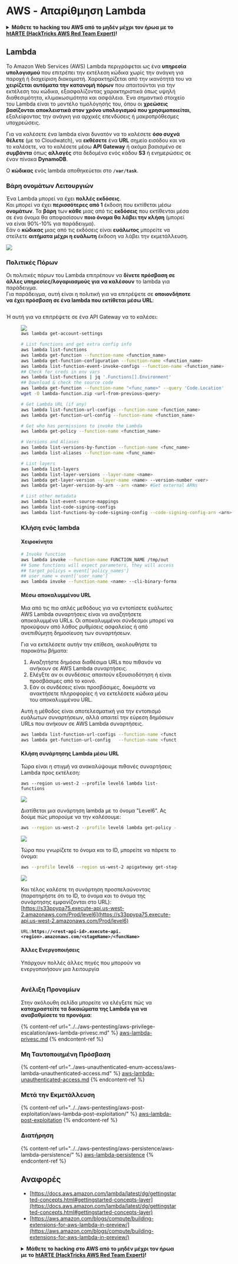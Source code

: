 # AWS - Απαρίθμηση Lambda

<details>

<summary><strong>Μάθετε το hacking του AWS από το μηδέν μέχρι τον ήρωα με το</strong> <a href="https://training.hacktricks.xyz/courses/arte"><strong>htARTE (HackTricks AWS Red Team Expert)</strong></a><strong>!</strong></summary>

Άλλοι τρόποι για να υποστηρίξετε το HackTricks:

* Εάν θέλετε να δείτε την **εταιρεία σας να διαφημίζεται στο HackTricks** ή να **κατεβάσετε το HackTricks σε μορφή PDF** ελέγξτε τα [**ΣΧΕΔΙΑ ΣΥΝΔΡΟΜΗΣ**](https://github.com/sponsors/carlospolop)!
* Αποκτήστε το [**επίσημο PEASS & HackTricks swag**](https://peass.creator-spring.com)
* Ανακαλύψτε [**την Οικογένεια PEASS**](https://opensea.io/collection/the-peass-family), τη συλλογή μας από αποκλειστικά [**NFTs**](https://opensea.io/collection/the-peass-family)
* **Εγγραφείτε** στην 💬 [**ομάδα Discord**](https://discord.gg/hRep4RUj7f) ή στην [**ομάδα telegram**](https://t.me/peass) ή **ακολουθήστε** μας στο **Twitter** 🐦 [**@hacktricks_live**](https://twitter.com/hacktricks_live)**.**
* **Μοιραστείτε τα hacking tricks σας υποβάλλοντας PRs** στα [**HackTricks**](https://github.com/carlospolop/hacktricks) και [**HackTricks Cloud**](https://github.com/carlospolop/hacktricks-cloud) αποθετήρια του github.

</details>

## Lambda

Το Amazon Web Services (AWS) Lambda περιγράφεται ως ένα **υπηρεσία υπολογισμού** που επιτρέπει την εκτέλεση κώδικα χωρίς την ανάγκη για παροχή ή διαχείριση διακομιστή. Χαρακτηρίζεται από την ικανότητά του να **χειρίζεται αυτόματα την κατανομή πόρων** που απαιτούνται για την εκτέλεση του κώδικα, εξασφαλίζοντας χαρακτηριστικά όπως υψηλή διαθεσιμότητα, κλιμακωσιμότητα και ασφάλεια. Ένα σημαντικό στοιχείο του Lambda είναι το μοντέλο τιμολόγησής του, όπου οι **χρεώσεις βασίζονται αποκλειστικά στον χρόνο υπολογισμού που χρησιμοποιείται**, εξαλείφοντας την ανάγκη για αρχικές επενδύσεις ή μακροπρόθεσμες υποχρεώσεις.

Για να καλέσετε ένα lambda είναι δυνατόν να το καλέσετε **όσο συχνά θέλετε** (με το Cloudwatch), να **εκθέσετε** ένα **URL** σημείο εισόδου και να το καλέσετε, να το καλέσετε μέσω **API Gateway** ή ακόμα βασισμένο σε **συμβάντα** όπως **αλλαγές** στα δεδομένα ενός κάδου **S3** ή ενημερώσεις σε έναν πίνακα **DynamoDB**.

Ο **κώδικας** ενός lambda αποθηκεύεται στο **`/var/task`**.

### Βάρη ονομάτων Λειτουργιών

Ένα Lambda μπορεί να έχει **πολλές εκδόσεις**.\
Και μπορεί να έχει **περισσότερες από 1** έκδοση που εκτίθεται μέσω **ονομάτων**. Τα **βάρη** των **κάθε** μιας από τις **εκδόσεις** που εκτίθενται μέσα σε ένα όνομα θα αποφασίσουν **ποιο όνομα θα λάβει την κλήση** (μπορεί να είναι 90%-10% για παράδειγμα).\
Εάν ο **κώδικας** μιας από τις εκδόσεις είναι **ευάλωτος** μπορείτε να στείλετε **αιτήματα μέχρι η ευάλωτη** έκδοση να λάβει την εκμετάλλευση.

![](<../../../.gitbook/assets/image (16) (1).png>)

### Πολιτικές Πόρων

Οι πολιτικές πόρων του Lambda επιτρέπουν να **δίνετε πρόσβαση σε άλλες υπηρεσίες/λογαριασμούς για να καλέσουν** το lambda για παράδειγμα.\
Για παράδειγμα, αυτή είναι η πολιτική για να επιτρέψετε σε **οποιονδήποτε να έχει πρόσβαση σε ένα lambda που εκτίθεται μέσω URL**:

<figure><img src="https://lh4.googleusercontent.com/4PNFKBdzr3nMrPqeKkTslgwWDKxkXMdQ1SNdv7NPHykj3GX8wODrQyXOFbjk4fxHfZ8pDm5ijWgk2Vq2EGXiPRT3TQfZf1fHycvdEKBuDxJDYos1CJeMHXSeg86ZB-Ol7CNtten6xkVFQj6AhDUEWNQJrQ=s2048" alt=""><figcaption></figcaption></figure>

Ή αυτή για να επιτρέψετε σε ένα API Gateway να το καλέσει:

<figure><img src="https://lh3.googleusercontent.com/Su0JlR0wBqb-99Z4N_2-_kMlX0Xzx2n_GpZuOPW5IeXR3FYbm8OHFDM3Ora1BpXiSjHpDVUlq4yEyXwaI
### Απαρίθμηση

Η απαρίθμηση είναι η διαδικασία της συλλογής πληροφοριών για ένα σύστημα ή μια υπηρεσία. Κατά τη διάρκεια της απαρίθμησης, στόχος είναι να ανακαλυφθούν πληροφορίες όπως οι διαθέσιμες λειτουργίες, οι παραμετροποιήσεις, οι δικαιώματα πρόσβασης και οι ευπάθειες του συστήματος ή της υπηρεσίας.

Στο πλαίσιο της AWS Lambda, η απαρίθμηση περιλαμβάνει την εξέταση των διαθέσιμων συναρτήσεων, των παραμέτρων περιβάλλοντος, των δικαιωμάτων IAM και των ευπαθειών ασφαλείας. Με την απαρίθμηση, μπορούμε να ανακαλύψουμε πληροφορίες που μπορούν να χρησιμοποιηθούν για την εκμετάλλευση του συστήματος ή την εντοπισμό ευπαθειών ασφαλείας.
```bash
aws lambda get-account-settings

# List functions and get extra config info
aws lambda list-functions
aws lambda get-function --function-name <function_name>
aws lambda get-function-configuration --function-name <function_name>
aws lambda list-function-event-invoke-configs --function-name <function_name>
## Check for creds in env vars
aws lambda list-functions | jq '.Functions[].Environment'
## Download & check the source code
aws lambda get-function --function-name "<func_name>" --query 'Code.Location'
wget -O lambda-function.zip <url-from-previous-query>

# Get Lambda URL (if any)
aws lambda list-function-url-configs --function-name <function_name>
aws lambda get-function-url-config --function-name <function_name>

# Get who has permissions to invoke the Lambda
aws lambda get-policy --function-name <function_name>

# Versions and Aliases
aws lambda list-versions-by-function --function-name <func_name>
aws lambda list-aliases --function-name <func_name>

# List layers
aws lambda list-layers
aws lambda list-layer-versions --layer-name <name>
aws lambda get-layer-version --layer-name <name> --version-number <ver>
aws lambda get-layer-version-by-arn --arn <name> #Get external ARNs

# List other metadata
aws lambda list-event-source-mappings
aws lambda list-code-signing-configs
aws lambda list-functions-by-code-signing-config --code-signing-config-arn <arn>
```
### Κλήση ενός lambda

#### Χειροκίνητα
```bash
# Invoke function
aws lambda invoke --function-name FUNCTION_NAME /tmp/out
## Some functions will expect parameters, they will access them with something like:
## target_policys = event['policy_names']
## user_name = event['user_name']
aws lambda invoke --function-name <name> --cli-binary-format raw-in-base64-out --payload '{"policy_names": ["AdministratorAccess], "user_name": "sdf"}' out.txt
```
#### Μέσω αποκαλυμμένου URL

Μια από τις πιο απλές μεθόδους για να εντοπίσετε ευάλωτες AWS Lambda συναρτήσεις είναι να αναζητήσετε αποκαλυμμένα URLs. Οι αποκαλυμμένοι σύνδεσμοι μπορεί να προκύψουν από λάθος ρυθμίσεις ασφαλείας ή από ανεπιθύμητη δημοσίευση των συναρτήσεων.

Για να εκτελέσετε αυτήν την επίθεση, ακολουθήστε τα παρακάτω βήματα:

1. Αναζητήστε δημόσια διαθέσιμα URLs που πιθανόν να ανήκουν σε AWS Lambda συναρτήσεις.
2. Ελέγξτε αν οι συνδέσεις απαιτούν εξουσιοδότηση ή είναι προσβάσιμες από το κοινό.
3. Εάν οι συνδέσεις είναι προσβάσιμες, δοκιμάστε να ανακτήσετε πληροφορίες ή να εκτελέσετε κώδικα μέσω του αποκαλυμμένου URL.

Αυτή η μέθοδος είναι αποτελεσματική για την εντοπισμό ευάλωτων συναρτήσεων, αλλά απαιτεί την εύρεση δημόσιων URLs που ανήκουν σε AWS Lambda συναρτήσεις.
```bash
aws lambda list-function-url-configs --function-name <function_name> #Get lambda URL
aws lambda get-function-url-config   --function-name <function_name> #Get lambda URL
```
#### Κλήση συνάρτησης Lambda μέσω URL

Τώρα είναι η στιγμή να ανακαλύψουμε πιθανές συναρτήσεις Lambda προς εκτέλεση:
```
aws --region us-west-2 --profile level6 lambda list-functions
```
![](<../../../.gitbook/assets/image (21) (1).png>)

Διατίθεται μια συνάρτηση lambda με το όνομα "Level6". Ας δούμε πώς μπορούμε να την καλέσουμε:
```bash
aws --region us-west-2 --profile level6 lambda get-policy --function-name Level6
```
![](<../../../.gitbook/assets/image (69).png>)

Τώρα που γνωρίζετε το όνομα και το ID, μπορείτε να πάρετε το όνομα:
```bash
aws --profile level6 --region us-west-2 apigateway get-stages --rest-api-id "s33ppypa75"
```
![](<../../../.gitbook/assets/image (20).png>)

Και τέλος καλέστε τη συνάρτηση προσπελαύνοντας (παρατηρήστε ότι το ID, το όνομα και το όνομα της συνάρτησης εμφανίζονται στο URL): [https://s33ppypa75.execute-api.us-west-2.amazonaws.com/Prod/level6](https://s33ppypa75.execute-api.us-west-2.amazonaws.com/Prod/level6)

`URL:`**`https://<rest-api-id>.execute-api.<region>.amazonaws.com/<stageName>/<funcName>`**

#### Άλλες Ενεργοποιήσεις

Υπάρχουν πολλές άλλες πηγές που μπορούν να ενεργοποιήσουν μια λειτουργία

<figure><img src="../../../.gitbook/assets/image (1) (1) (3).png" alt=""><figcaption></figcaption></figure>

### Ανέλιξη Προνομίων

Στην ακόλουθη σελίδα μπορείτε να ελέγξετε πώς να **καταχραστείτε τα δικαιώματα της Lambda για να αναβαθμίσετε τα προνόμια**:

{% content-ref url="../../aws-pentesting/aws-privilege-escalation/aws-lambda-privesc.md" %}
[aws-lambda-privesc.md](../../aws-pentesting/aws-privilege-escalation/aws-lambda-privesc.md)
{% endcontent-ref %}

### Μη Ταυτοποιημένη Πρόσβαση

{% content-ref url="../aws-unauthenticated-enum-access/aws-lambda-unauthenticated-access.md" %}
[aws-lambda-unauthenticated-access.md](../aws-unauthenticated-enum-access/aws-lambda-unauthenticated-access.md)
{% endcontent-ref %}

### Μετά την Εκμετάλλευση

{% content-ref url="../../aws-pentesting/aws-post-exploitation/aws-lambda-post-exploitation/" %}
[aws-lambda-post-exploitation](../../aws-pentesting/aws-post-exploitation/aws-lambda-post-exploitation/)
{% endcontent-ref %}

### Διατήρηση

{% content-ref url="../../aws-pentesting/aws-persistence/aws-lambda-persistence/" %}
[aws-lambda-persistence](../../aws-pentesting/aws-persistence/aws-lambda-persistence/)
{% endcontent-ref %}

## Αναφορές

* [https://docs.aws.amazon.com/lambda/latest/dg/gettingstarted-concepts.html#gettingstarted-concepts-layer](https://docs.aws.amazon.com/lambda/latest/dg/gettingstarted-concepts.html#gettingstarted-concepts-layer)
* [https://aws.amazon.com/blogs/compute/building-extensions-for-aws-lambda-in-preview/](https://aws.amazon.com/blogs/compute/building-extensions-for-aws-lambda-in-preview/)

<details>

<summary><strong>Μάθετε το hacking στο AWS από το μηδέν μέχρι τον ήρωα με το</strong> <a href="https://training.hacktricks.xyz/courses/arte"><strong>htARTE (HackTricks AWS Red Team Expert)</strong></a><strong>!</strong></summary>

Άλλοι τρόποι για να υποστηρίξετε το HackTricks:

* Εάν θέλετε να δείτε την **εταιρεία σας διαφημισμένη στο HackTricks** ή να **κατεβάσετε το HackTricks σε μορφή PDF** ελέγξτε τα [**ΣΧΕΔΙΑ ΣΥΝΔΡΟΜΗΣ**](https://github.com/sponsors/carlospolop)!
* Αποκτήστε το [**επίσημο PEASS & HackTricks swag**](https://peass.creator-spring.com)
* Ανακαλύψτε [**την Οικογένεια PEASS**](https://opensea.io/collection/the-peass-family), τη συλλογή μας από αποκλειστικά [**NFTs**](https://opensea.io/collection/the-peass-family)
* **Εγγραφείτε στη** 💬 [**ομάδα Discord**](https://discord.gg/hRep4RUj7f) ή στη [**ομάδα telegram**](https://t.me/peass) ή **ακολουθήστε** μας στο **Twitter** 🐦 [**@hacktricks_live**](https://twitter.com/hacktricks_live)**.**
* **Μοιραστείτε τα κόλπα σας για το hacking υποβάλλοντας PRs στα** [**HackTricks**](https://github.com/carlospolop/hacktricks) και [**HackTricks Cloud**](https://github.com/carlospolop/hacktricks-cloud) αποθετήρια του github.

</details>
